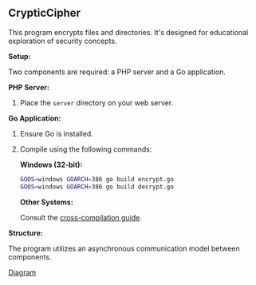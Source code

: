 ## CrypticCipher

This program encrypts files and directories. It's designed for educational exploration of security concepts.

**Setup:**

Two components are required: a PHP server and a Go application.

**PHP Server:**

1.  Place the `server` directory on your web server.

**Go Application:**

1.  Ensure Go is installed.
2.  Compile using the following commands:

    **Windows (32-bit):**

    ```bash
    GOOS=windows GOARCH=386 go build encrypt.go
    GOOS=windows GOARCH=386 go build decrypt.go 
    ```

    **Other Systems:**

    Consult the [cross-compilation guide](https://www.digitalocean.com/community/tutorials/how-to-build-go-executables-for-multiple-platforms-on-ubuntu-16-04).

**Structure:**

The program utilizes an asynchronous communication model between components.


[Diagram](https://github.com/despicableGruu/ransome-rs/blob/master/architecture.png)